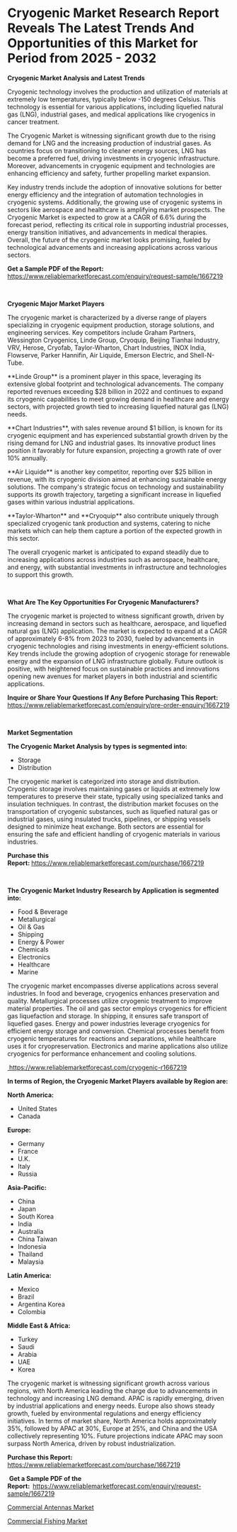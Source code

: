 <p><h1>Cryogenic Market Research Report Reveals The Latest Trends And Opportunities of this Market for Period from 2025 - 2032</h1></p><p><strong>Cryogenic Market Analysis and Latest Trends</strong></p>
<p><p>Cryogenic technology involves the production and utilization of materials at extremely low temperatures, typically below -150 degrees Celsius. This technology is essential for various applications, including liquefied natural gas (LNG), industrial gases, and medical applications like cryogenics in cancer treatment.</p><p>The Cryogenic Market is witnessing significant growth due to the rising demand for LNG and the increasing production of industrial gases. As countries focus on transitioning to cleaner energy sources, LNG has become a preferred fuel, driving investments in cryogenic infrastructure. Moreover, advancements in cryogenic equipment and technologies are enhancing efficiency and safety, further propelling market expansion.</p><p>Key industry trends include the adoption of innovative solutions for better energy efficiency and the integration of automation technologies in cryogenic systems. Additionally, the growing use of cryogenic systems in sectors like aerospace and healthcare is amplifying market prospects. The Cryogenic Market is expected to grow at a CAGR of 6.6% during the forecast period, reflecting its critical role in supporting industrial processes, energy transition initiatives, and advancements in medical therapies. Overall, the future of the cryogenic market looks promising, fueled by technological advancements and increasing applications across various sectors.</p></p>
<p><strong>Get a Sample PDF of the Report:&nbsp;</strong> <a href="https://www.reliablemarketforecast.com/enquiry/request-sample/1667219?utm_campaign=1105&utm_medium=2&utm_source=Github&utm_content=ia&utm_term=06032025&utm_id=cryogenic">https://www.reliablemarketforecast.com/enquiry/request-sample/1667219</a></p>
<p>&nbsp;</p>
<p><strong>Cryogenic Major Market Players</strong></p>
<p><p>The cryogenic market is characterized by a diverse range of players specializing in cryogenic equipment production, storage solutions, and engineering services. Key competitors include Graham Partners, Wessington Cryogenics, Linde Group, Cryoquip, Beijing Tianhai Industry, VRV, Herose, Cryofab, Taylor-Wharton, Chart Industries, INOX India, Flowserve, Parker Hannifin, Air Liquide, Emerson Electric, and Shell-N-Tube.</p><p>**Linde Group** is a prominent player in this space, leveraging its extensive global footprint and technological advancements. The company reported revenues exceeding $28 billion in 2022 and continues to expand its cryogenic capabilities to meet growing demand in healthcare and energy sectors, with projected growth tied to increasing liquefied natural gas (LNG) needs.</p><p>**Chart Industries**, with sales revenue around $1 billion, is known for its cryogenic equipment and has experienced substantial growth driven by the rising demand for LNG and industrial gases. Its innovative product lines position it favorably for future expansion, projecting a growth rate of over 10% annually.</p><p>**Air Liquide** is another key competitor, reporting over $25 billion in revenue, with its cryogenic division aimed at enhancing sustainable energy solutions. The company's strategic focus on technology and sustainability supports its growth trajectory, targeting a significant increase in liquefied gases within various industrial applications.</p><p>**Taylor-Wharton** and **Cryoquip** also contribute uniquely through specialized cryogenic tank production and systems, catering to niche markets which can help them capture a portion of the expected growth in this sector.</p><p>The overall cryogenic market is anticipated to expand steadily due to increasing applications across industries such as aerospace, healthcare, and energy, with substantial investments in infrastructure and technologies to support this growth.</p></p>
<p>&nbsp;</p>
<p><strong>What Are The Key Opportunities For Cryogenic Manufacturers?</strong></p>
<p><p>The cryogenic market is projected to witness significant growth, driven by increasing demand in sectors such as healthcare, aerospace, and liquefied natural gas (LNG) application. The market is expected to expand at a CAGR of approximately 6-8% from 2023 to 2030, fueled by advancements in cryogenic technologies and rising investments in energy-efficient solutions. Key trends include the growing adoption of cryogenic storage for renewable energy and the expansion of LNG infrastructure globally. Future outlook is positive, with heightened focus on sustainable practices and innovations opening new avenues for market players in both industrial and scientific applications.</p></p>
<p><strong>Inquire or Share Your Questions If Any Before Purchasing This Report:</strong> <a href="https://www.reliablemarketforecast.com/enquiry/pre-order-enquiry/1667219?utm_campaign=1105&utm_medium=2&utm_source=Github&utm_content=ia&utm_term=06032025&utm_id=cryogenic">https://www.reliablemarketforecast.com/enquiry/pre-order-enquiry/1667219</a></p>
<p>&nbsp;</p>
<p><strong>Market Segmentation</strong></p>
<p><strong>The Cryogenic Market Analysis by types is segmented into:</strong></p>
<p><ul><li>Storage</li><li>Distribution</li></ul></p>
<p><p>The cryogenic market is categorized into storage and distribution. Cryogenic storage involves maintaining gases or liquids at extremely low temperatures to preserve their state, typically using specialized tanks and insulation techniques. In contrast, the distribution market focuses on the transportation of cryogenic substances, such as liquefied natural gas or industrial gases, using insulated trucks, pipelines, or shipping vessels designed to minimize heat exchange. Both sectors are essential for ensuring the safe and efficient handling of cryogenic materials in various industries.</p></p>
<p><strong>Purchase this Report:&nbsp;</strong><a href="https://www.reliablemarketforecast.com/purchase/1667219?utm_campaign=1105&utm_medium=2&utm_source=Github&utm_content=ia&utm_term=06032025&utm_id=cryogenic">https://www.reliablemarketforecast.com/purchase/1667219</a></p>
<p>&nbsp;</p>
<p><strong>The Cryogenic Market Industry Research by Application is segmented into:</strong></p>
<p><ul><li>Food & Beverage</li><li>Metallurgical</li><li>Oil & Gas</li><li>Shipping</li><li>Energy & Power</li><li>Chemicals</li><li>Electronics</li><li>Healthcare</li><li>Marine</li></ul></p>
<p><p>The cryogenic market encompasses diverse applications across several industries. In food and beverage, cryogenics enhances preservation and quality. Metallurgical processes utilize cryogenic treatment to improve material properties. The oil and gas sector employs cryogenics for efficient gas liquefaction and storage. In shipping, it ensures safe transport of liquefied gases. Energy and power industries leverage cryogenics for efficient energy storage and conversion. Chemical processes benefit from cryogenic temperatures for reactions and separations, while healthcare uses it for cryopreservation. Electronics and marine applications also utilize cryogenics for performance enhancement and cooling solutions.</p></p>
<p><a href="https://www.reliablemarketforecast.com/cryogenic-r1667219?utm_campaign=1105&utm_medium=2&utm_source=Github&utm_content=ia&utm_term=06032025&utm_id=cryogenic">&nbsp;https://www.reliablemarketforecast.com/cryogenic-r1667219</a></p>
<p><strong>In terms of Region, the Cryogenic Market Players available by Region are:</strong></p>
<p>
    <p> <strong> North America: </strong>
        <ul>
            <li>United States</li>
            <li>Canada</li>
        </ul>
        </p> 
    <p> <strong> Europe: </strong>
        <ul>
            <li>Germany</li>
            <li>France</li>
            <li>U.K.</li>
            <li>Italy</li>
            <li>Russia</li>
        </ul>
        </p> 
    <p> <strong> Asia-Pacific: </strong>
        <ul>
            <li>China</li>
            <li>Japan</li>
            <li>South Korea</li>
            <li>India</li>
            <li>Australia</li>
            <li>China Taiwan</li>
            <li>Indonesia</li>
            <li>Thailand</li>
            <li>Malaysia</li>
        </ul>
        </p> 
    <p> <strong> Latin America: </strong>
        <ul>
            <li>Mexico</li>
            <li>Brazil</li>
            <li>Argentina Korea</li>
            <li>Colombia</li>
        </ul>
        </p> 
    <p> <strong> Middle East & Africa: </strong>
        <ul>
            <li>Turkey</li>
            <li>Saudi</li>
            <li>Arabia</li>
            <li>UAE</li>
            <li>Korea</li>
        </ul>
    </p>
    </p>
<p><p>The cryogenic market is witnessing significant growth across various regions, with North America leading the charge due to advancements in technology and increasing LNG demand. APAC is rapidly emerging, driven by industrial applications and energy needs. Europe also shows steady growth, fueled by environmental regulations and energy efficiency initiatives. In terms of market share, North America holds approximately 35%, followed by APAC at 30%, Europe at 25%, and China and the USA collectively representing 10%. Future projections indicate APAC may soon surpass North America, driven by robust industrialization.</p></p>
<p><strong>Purchase this Report: </strong><a href="https://www.reliablemarketforecast.com/purchase/1667219?utm_campaign=1105&utm_medium=2&utm_source=Github&utm_content=ia&utm_term=06032025&utm_id=cryogenic">https://www.reliablemarketforecast.com/purchase/1667219</a></p>
<p>&nbsp;<strong>Get a Sample PDF of the Report:&nbsp;&nbsp;</strong><a href="https://www.reliablemarketforecast.com/enquiry/request-sample/1667219?utm_campaign=1105&utm_medium=2&utm_source=Github&utm_content=ia&utm_term=06032025&utm_id=cryogenic">https://www.reliablemarketforecast.com/enquiry/request-sample/1667219</a></p>
<p><strong></strong></p>
<p><p><a href="https://github.com/owaysusing/Market-Research-Report-List-1/blob/main/commercial-antennas-market.md?utm_campaign=1105&utm_medium=2&utm_source=Github&utm_content=ia&utm_term=06032025&utm_id=cryogenic">Commercial Antennas Market</a></p><p><a href="https://github.com/monacaquddus/Market-Research-Report-List-1/blob/main/commercial-fishing-market.md?utm_campaign=1105&utm_medium=2&utm_source=Github&utm_content=ia&utm_term=06032025&utm_id=cryogenic">Commercial Fishing Market</a></p></p>